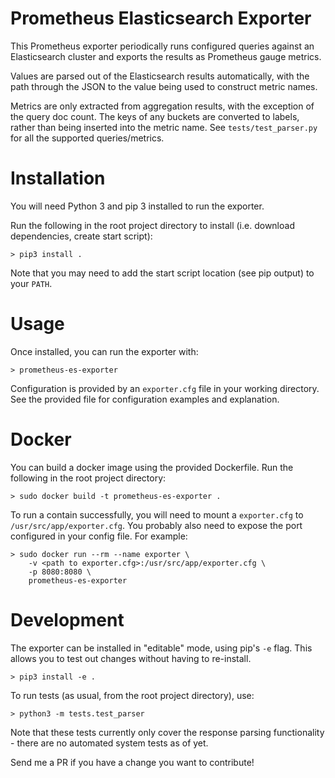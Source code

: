 Prometheus Elasticsearch Exporter
====
This Prometheus exporter periodically runs configured queries against an Elasticsearch cluster and exports the results as Prometheus gauge metrics.

Values are parsed out of the Elasticsearch results automatically, with the path through the JSON to the value being used to construct metric names.

Metrics are only extracted from aggregation results, with the exception of the query doc count. The keys of any buckets are converted to labels, rather than being inserted into the metric name.
See `tests/test_parser.py` for all the supported queries/metrics.

# Installation
You will need Python 3 and pip 3 installed to run the exporter.

Run the following in the root project directory to install (i.e. download dependencies, create start script):
```
> pip3 install .
```
Note that you may need to add the start script location (see pip output) to your `PATH`.

# Usage
Once installed, you can run the exporter with:
```
> prometheus-es-exporter
```
Configuration is provided by an `exporter.cfg` file in your working directory. See the provided file for configuration examples and explanation.

# Docker
You can build a docker image using the provided Dockerfile. Run the following in the root project directory:
```
> sudo docker build -t prometheus-es-exporter .
```
To run a contain successfully, you will need to mount a `exporter.cfg` to `/usr/src/app/exporter.cfg`. You probably also need to expose the port configured in your config file. For example:
```
> sudo docker run --rm --name exporter \
    -v <path to exporter.cfg>:/usr/src/app/exporter.cfg \
    -p 8080:8080 \
    prometheus-es-exporter
```

# Development
The exporter can be installed in "editable" mode, using pip's `-e` flag. This allows you to test out changes without having to re-install.
```
> pip3 install -e .
```
To run tests (as usual, from the root project directory), use:
```
> python3 -m tests.test_parser
```
Note that these tests currently only cover the response parsing functionality - there are no automated system tests as of yet.

Send me a PR if you have a change you want to contribute!
